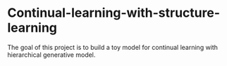 # Continual-learning-with-structure-learning
The goal of this project is to build a toy model for continual learning with hierarchical generative model. 

